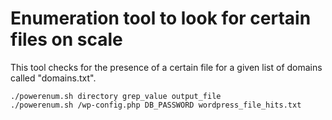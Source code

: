 # Enumeration tool to look for certain files on scale

This tool checks for the presence of a certain file for a given list of domains called "domains.txt".

```
./powerenum.sh directory grep_value output_file
./powerenum.sh /wp-config.php DB_PASSWORD wordpress_file_hits.txt
``` 
